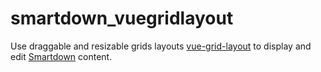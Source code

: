 # smartdown_vuegridlayout

Use draggable and resizable grids layouts [vue-grid-layout](https://github.com/jbaysolutions/vue-grid-layout) to display and edit [Smartdown](https://smartdown.site/) content.
